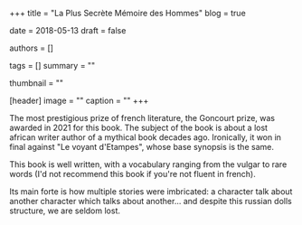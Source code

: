 +++
title = "La Plus Secrète Mémoire des Hommes"
blog = true

date = 2018-05-13
draft = false

authors = []

tags = []
summary = ""

thumbnail = ""

[header]
image = ""
caption = ""
+++

The most prestigious prize of french literature, the Goncourt prize, was awarded in 2021 for this book.
The subject of the book is about a lost african writer author of a mythical book decades ago.
Ironically, it won in final against "Le voyant d'Etampes", whose base synopsis is the same.

This book is well written, with a vocabulary ranging from the vulgar to rare words
(I'd not recommend this book if you're not fluent in french).

Its main forte is how multiple stories were imbricated: a character talk about another character which talks
about another... and despite this russian dolls structure, we are seldom lost.
